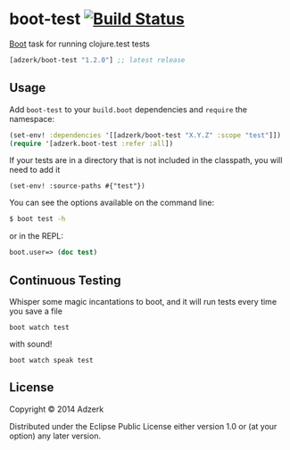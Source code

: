 # boot-test [![Build Status][badge]][build]

[Boot] task for running clojure.test tests

[](dependency)
```clojure
[adzerk/boot-test "1.2.0"] ;; latest release
```
[](/dependency)

## Usage

Add `boot-test` to your `build.boot` dependencies and `require` the
namespace:

```clj
(set-env! :dependencies '[[adzerk/boot-test "X.Y.Z" :scope "test"]])
(require '[adzerk.boot-test :refer :all])
```

If your tests are in a directory that is not included in the classpath, you will need to add it

```
(set-env! :source-paths #{"test"})
```

You can see the options available on the command line:

```bash
$ boot test -h
```

or in the REPL:

```clj
boot.user=> (doc test)
```

## Continuous Testing

Whisper some magic incantations to boot, and it will run tests every time you save a file
```
boot watch test
```
with sound!
```
boot watch speak test
```

## License

Copyright © 2014 Adzerk

Distributed under the Eclipse Public License either version 1.0 or (at
your option) any later version.

[1]: http://clojars.org/adzerk/boot-test/latest-version.svg?cache=5
[2]: http://clojars.org/adzerk/boot-test
[Boot]: https://github.com/boot-clj/boot
[badge]: https://travis-ci.org/adzerk-oss/boot-test.png?branch=master
[build]: https://travis-ci.org/adzerk-oss/boot-test
